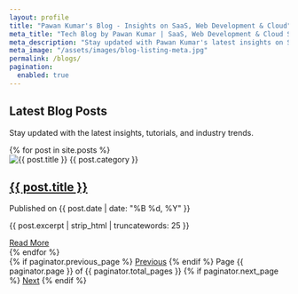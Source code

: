 ```yaml
---
layout: profile
title: "Pawan Kumar's Blog - Insights on SaaS, Web Development & Cloud"
meta_title: "Tech Blog by Pawan Kumar | SaaS, Web Development & Cloud Solutions"
meta_description: "Stay updated with Pawan Kumar's latest insights on SaaS development, web technologies, and cloud solutions. Read expert articles, tutorials, and industry trends."
meta_image: "/assets/images/blog-listing-meta.jpg"
permalink: /blogs/
pagination:
  enabled: true
---
```


<!-- Blog Listing Page -->
<section class="py-16 bg-gradient-to-r from-gray-50 to-gray-200">
    <div class="max-w-6xl mx-auto text-center">
        <h1 class="text-5xl font-extrabold text-gray-900">Latest Blog Posts</h1>
        <p class="text-lg text-gray-700 mt-4">Stay updated with the latest insights, tutorials, and industry trends.</p>
    </div>
</section>

<!-- Blog Posts -->
<section class="py-12">
    <div class="max-w-6xl mx-auto grid grid-cols-1 md:grid-cols-2 lg:grid-cols-3 gap-10">
        {% for post in site.posts %}
        <div class="bg-white rounded-lg shadow-lg overflow-hidden hover:shadow-2xl hover:scale-105 transition-transform duration-300 ease-in-out border border-gray-300">
            <div class="relative">
                <img src="{{ post.image }}" alt="{{ post.title }}" class="w-full h-56 object-cover">
                <span class="absolute top-2 left-2 bg-blue-600 text-white text-xs uppercase font-semibold px-3 py-1 rounded-lg shadow-md">{{ post.category }}</span>
            </div>
            <div class="p-6">
                <h2 class="text-2xl font-bold text-gray-900 hover:text-blue-600 transition duration-200">
                    <a href="{{ post.url }}">{{ post.title }}</a>
                </h2>
                <p class="text-gray-500 mt-2 text-sm">Published on {{ post.date | date: "%B %d, %Y" }}</p>
                <p class="text-gray-600 mt-3">{{ post.excerpt | strip_html | truncatewords: 25 }}</p>
                <a href="{{ post.url }}" class="inline-block mt-4 text-blue-600 font-semibold hover:underline">Read More</a>
            </div>
        </div>
        {% endfor %}
    </div>
</section>


<!-- Pagination -->
<section class="py-8">
    <div class="max-w-6xl mx-auto flex justify-center space-x-4">
        {% if paginator.previous_page %}
            <a href="{{ paginator.previous_page_path }}" class="px-4 py-2 bg-blue-600 text-white rounded-lg hover:bg-blue-700">Previous</a>
        {% endif %}
        <span class="px-4 py-2 bg-gray-200 rounded-lg">Page {{ paginator.page }} of {{ paginator.total_pages }}</span>
        {% if paginator.next_page %}
            <a href="{{ paginator.next_page_path }}" class="px-4 py-2 bg-blue-600 text-white rounded-lg hover:bg-blue-700">Next</a>
        {% endif %}
    </div>
</section>
